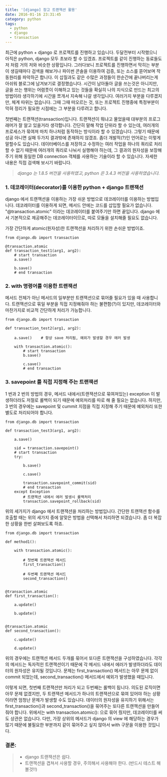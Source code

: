 ```yaml
---
title: '[django] 장고 트랜잭션 활용'
date: 2016-01-16 23:31:45
category: python
tags:
  - python
  - django
  - transaction
---
```


최근에 python + django 로 프로젝트를 진행하고 있습니다. 두달전부터 시작했으니 아직은 python, django 모두 초보라 할 수 있겠죠. 프로젝트를 같이 진행하는 동료들도 저 처럼 거의 저와 비슷한 상황입니다. 그러다보니 프로젝트를 진행하면서 막히는 부분이 생길때마다 검색을 해보거나 파이썬 콘솔을 이용하여 검증, 또는 소스를 뜯어보며 작동원리를 파악하곤 합니다. 이 삽질과도 같은 수많은 과정들이 한순간에 끝나버리는게 아쉬워 블로그에 남겨보기로 결정했습니다. 시간이 남아돌아 글을 쓰는것은 아니지만, 글을 쓰는 행위는 어렴풋이 이해하고 있는 것들을 확실히 나의 지식으로 만드는 최고의 방법이라 생각하기에 시간을 쪼개서 지속해 나갈 생각입니다. 여러가지 부분을 다루겠지만, 체계 따위는 없습니다. 그때 그때 떠오르는 것, 또는 프로젝트 진행중에 특정부분이 막혀 정리가 필요한 시점에는 그 부분을 다루려고 합니다.

첫번째는 트랜잭션(transaction)입니다. 트랜잭션이 뭐냐고 물었을때 대부분의 프로그래머가 잘 알고 있을거라 생각합니다. 간단히 말해 작업 단위라 할 수 있는데, 여러개의 프로세스가 묶여져 마치 하나처럼 동작하는 방식이라 할 수 있겠습니다. 그렇기 때문에 성공 아니면 실패 두가지 결과밖에 존재하지 않겠죠. 좀더 개발적(?)인 언어로는 이렇게 말할수도 있습니다. 데이터베이스를 저장하고 수정하는 여러 작업을 하나의 쿼리로 처리할 수 없기 때문에 여러개의 쿼리로 나눠서 실행해야 하는데, 그 결과의 원자성을 보장해주기 위해 동일한 DB connection 객체를 사용하는 기술이라 할 수 있습니다. 자세한 내용은 직접 검색해 보시기 바랍니다.

> _django 는 1.8.5 버전을 사용하였고, python 은 3.4.3 버전을 사용하였습니다._

### 1. 데코레이터(decorator)를 이용한 python + django 트랜잭션

django 에서 트랜잭션을 이용하는 가장 쉬운 방법으로 데코레이터를 이용하는 방법입니다.
데코레이터를 이용하게 되면, 메서드 안에는 코드를 삽입할 필요가 없습니다.
"@transaction.atomic" 이라는 데코레이터를 붙여주기만 하면 끝입니다.
django 에서 기본적으로 제공해주는 데코레이터이므로, 따로 모듈을 설치해줄 필요도 없습니다.

가장 간단하게 atomic(원자성)한 트랜잭션을 처리하기 위한 손쉬운 방법이죠.

```
from django.db import transaction

@transaction.atomic
def transaction_test1(arg1, arg2):
    # start transaction
    a.save()

    b.save()
    # end transaction
```

### 2. with 명령어를 이용한 트랜잭션

메서드 전체가 아닌 메서드의 일부분만 트랜잭션으로 묶어줄 필요가 있을 때 사용합니다.
트랜잭션으로 묶일 부분을 직접 지정해줘야 하는 불편함(?)이 있지만, 데코레이터와 마찬가지로 비교적 간단하게 처리가 가능합니다.

```
from django.db import transaction

def transaction_test2(arg1, arg2):

    a.save()    # 항상 save 처리됨, 예외가 발생할 경우 에러 발생

    with transaction.atomic():
        # start transaction
        b.save()

        c.save()
        # end transaction
```

### 3. savepoint 를 직접 지정해 주는 트랜잭션

1 번과 2 번의 방법의 경우, 메서드 내에서(트랜잭션으로 묶여져있는) exception 이 발생하더라도 저절로 롤백이 되기 때문에 예외처리를 따로 해 줄 필요는 없습니다.
하지만, 3 번의 경우에는 savepoint 및 cummit 지점을 직접 지정해 주기 때문에 예외처리 또한 별도로 처리되어야 합니다.

```
from django.db import transaction

def transaction_test3(arg1, arg2):

    a.save()

    sid = transaction.savepoint()
    # start transaction
    try:

        b.save()

        c.save()

        transaction.savepoint_commit(sid)
        # end transaction
    except Exception
        # 트랜잭션 내에서 에러 발생시 롤백처리
        transaction.savepoint_rollback(sid)
```

위의 세가지가 django 에서 트랜잭션을 처리하는 방법입니다. 간단한 트랜잭션 함수를 호출할 때는 위의 세가지 중에 알맞은 방법을 선택해서 처리하면 되겠습니다. 좀 더 복잡한 상황을 한번 살펴보도록 하죠.

```
from django.db import transaction

def method1():

    with transaction.atomic():

        # 첫번째 트랜잭션 메서드
        first_transaction()

        # 두번째 트랜잭션 메서드
        second_transaction()


@transaction.atomic
def first_transaction():

    a.update()

    b.update()


@transaction.atomic
def second_transaction():

    c.update()

    d.update()
```

위의 경우에는 트랜잭션 메서드 두개를 묶어서 또다른 트랜잭션을 구성하였습니다.
각각의 메서드는 독자적읜 트랜잭션이기 때문에 각 메서드 내에서 에러가 발생하더라도 데이터의 원자성은 유지될 것입니다.
문제는 first_transaction() 메서드는 아무 문제 없이 commit 되었는데, second_transaction() 메서드에서 예외가 발생했을 때입니다.

이렇게 되면, 첫번째 트랜잭션만 처리가 되고 두번째는 롤백이 됩니다.
의도된 로직이면 아무 문제 없겠지만, 두 트랜잭션 메서드가 하나의 트랜잭션으로 묶여 있어야 하는 상황이라면 엄청난 문제가 발생할 수도 있습니다.
데이터의 원자성을 유지하기 위해서는 first_transaction()과 second_transaction()을 묶어주는 또다른 트랜잭션을 만들어 줘야 합니다. 위에서는 with transaction.atomic(): 으로 묶어 줬지만, 데코레이터를 써도 상관은 없습니다. 다만, 가장 상위의 메서드가 django 의 view 에 해당하는 경우가 많기 때문에 불필요한 부분까지 같이 묶어주고 싶지 않아서 with 구문을 이용한 것입니다.

### 결론:

> - django 트랜잭션은 쉽다.
> - 트랜잭션을 겹쳐서 사용할 경우, 주의해서 사용해야 한다. (반드시 테스트 해볼것!!)
